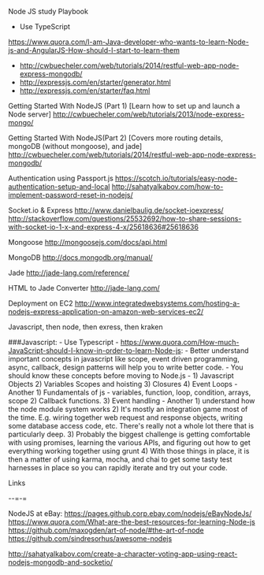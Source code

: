 Node JS study Playbook

- Use TypeScript

https://www.quora.com/I-am-Java-developer-who-wants-to-learn-Node-js-and-AngularJS-How-should-I-start-to-learn-them

- http://cwbuecheler.com/web/tutorials/2014/restful-web-app-node-express-mongodb/
- http://expressjs.com/en/starter/generator.html
- http://expressjs.com/en/starter/faq.html


Getting Started With NodeJS (Part 1)
[Learn how to set up and launch a Node server]
http://cwbuecheler.com/web/tutorials/2013/node-express-mongo/

Getting Started With NodeJS(Part 2)
[Covers more routing details, mongoDB (without mongoose), and jade]
http://cwbuecheler.com/web/tutorials/2014/restful-web-app-node-express-mongodb/


Authentication using Passport.js
https://scotch.io/tutorials/easy-node-authentication-setup-and-local
http://sahatyalkabov.com/how-to-implement-password-reset-in-nodejs/

Socket.io & Express
http://www.danielbaulig.de/socket-ioexpress/
http://stackoverflow.com/questions/25532692/how-to-share-sessions-with-socket-io-1-x-and-express-4-x/25618636#25618636


Mongoose
http://mongoosejs.com/docs/api.html

MongoDB
http://docs.mongodb.org/manual/

Jade
http://jade-lang.com/reference/

HTML to Jade Converter
http://jade-lang.com/


Deployment on EC2
http://www.integratedwebsystems.com/hosting-a-nodejs-express-application-on-amazon-web-services-ec2/


Javascript, then node, then exress, then kraken

###Javascript:
    - Use Typescript
    - https://www.quora.com/How-much-JavaScript-should-I-know-in-order-to-learn-Node-js:
        - Better understand important concepts in javascript like scope, event driven programming, async, callback, design patterns will help you to write better code.
        - You should know these concepts before moving to Node.js -
            1) Javascript Objects
            2) Variables Scopes and hoisting
            3) Closures
            4) Event Loops
        - Another
            1) Fundamentals of js - variables, function, loop, condition, arrays, scope
            2) Callback functions.
            3) Event handling
        - Another
            1)  understand how the node module system works
            2) It's mostly an integration game most of the time. E.g. wiring together web request and response objects, writing some database access code, etc. 
             There's really not a whole lot there that is particularly deep.
            3) Probably the biggest challenge is getting comfortable with using promises, learning the various APIs, and figuring out how to get everything working together using grunt
            4) With those things in place, it is then a matter of using karma, mocha, and chai to get some tasty test harnesses in place so you can rapidly iterate and try out your code.




	

Links 

--=-= 

NodeJS at eBay: https://pages.github.corp.ebay.com/nodejs/eBayNodeJs/
https://www.quora.com/What-are-the-best-resources-for-learning-Node-js 
https://github.com/maxogden/art-of-node/#the-art-of-node
https://github.com/sindresorhus/awesome-nodejs

http://sahatyalkabov.com/create-a-character-voting-app-using-react-nodejs-mongodb-and-socketio/
